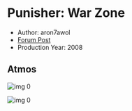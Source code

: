 # Punisher: War Zone

* Author: aron7awol
* [Forum Post](https://www.avsforum.com/threads/bass-eq-for-filtered-movies.2995212/post-56880116)
* Production Year: 2008

## Atmos

![img 0](https://i.imgur.com/Vjv9wzZ.jpg)

![img 0](https://i.imgur.com/SdyOVhW.jpg)

